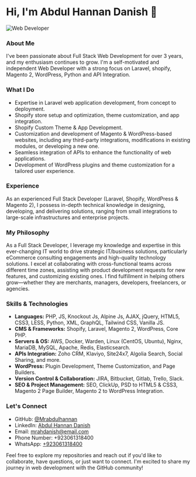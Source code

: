 # Hi, I'm Abdul Hannan Danish 👋

![Web Developer](https://img.shields.io/badge/Web%20Developer-%E2%9C%A8-blue)

### About Me

I've been passionate about Full Stack Web Development for over 3 years, and my enthusiasm continues to grow. I'm a self-motivated and independent Web Developer with a strong focus on Laravel, shopify, Magento 2, WordPress, Python and API Integration.

### What I Do

- Expertise in Laravel web application development, from concept to deployment.
- Shopify store setup and optimization, theme customization, and app integration.
- Shopify Custom Theme & App Development.
- Customization and development of Magento & WordPress-based websites, including any third-party integrations, modifications in existing modules, or developing a new one.
- Seamless integration of APIs to enhance the functionality of web applications.
- Development of WordPress plugins and theme customization for a tailored user experience.

### Experience

As an experienced Full Stack Developer (Laravel, Shopify, WordPress & Magento 2), I possess in-depth technical knowledge in designing, developing, and delivering solutions, ranging from small integrations to large-scale infrastructures and enterprise projects.

### My Philosophy

As a Full Stack Developer, I leverage my knowledge and expertise in this ever-changing IT world to drive strategic IT/business solutions, particularly eCommerce consulting engagements and high-quality technology solutions. I excel at collaborating with cross-functional teams across different time zones, assisting with product development requests for new features, and customizing existing ones. I find fulfillment in helping others grow—whether they are merchants, managers, developers, freelancers, or agencies.

### Skills & Technologies

- **Languages:** PHP, JS, Knockout Js, Alpine Js, AJAX, jQuery, HTML5, CSS3, LESS, Python, XML, GraphQL, Tailwind CSS, Vanilla JS.
- **CMS & Frameworks:** Shopify, Laravel, Magento 2, WordPress, Core PHP.
- **Servers & OS:** AWS, Docker, Warden, Linux (CentOS, Ubuntu), Nginx, MariaDB, MySQL, Apache, Redis, Elasticsearch.
- **APIs Integration:** Zoho CRM, Klaviyo, Site24x7, Algolia Search, Social Sharing, and more.
- **WordPress:** Plugin Development, Theme Customization, and Page Builders.
- **Version Control & Collaboration:** JIRA, Bitbucket, Gitlab, Trello, Slack.
- **SEO & Project Management:** SEO, ClickUp, PSD to HTML5 & CSS3, Magento 2 Page Builder, Magento 2 to WordPress Integration.

### Let's Connect

- GitHub: [@Mrabdulhannan](https://github.com/Mrabdulhannan)
- LinkedIn: [Abdul Hannan Danish](https://www.linkedin.com/in/abdul-hannan-danish)
- Email: [mrahdanish@email.com](mailto:mrahdanish@email.com)
- Phone Number: +923061318400
- WhatsApp: [+923061318400](https://wa.me/923061318400)

Feel free to explore my repositories and reach out if you'd like to collaborate, have questions, or just want to connect. I'm excited to share my journey in web development with the GitHub community!
